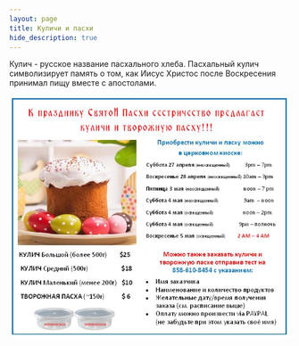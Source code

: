 ```yaml
---
layout: page
title: Куличи и пасхи
hide_description: true
---
```

Кулич - русское название пасхального хлеба.
Пасхальный кулич символизирует память о том, как Иисус Христос после Воскресения принимал пищу вместе с апостолами.

![Куличи и пасхи](/assets/img/kulichi_ad.jpg#right) 

